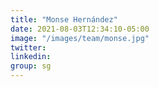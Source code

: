 ```yaml
---
title: "Monse Hernández"
date: 2021-08-03T12:34:10-05:00
image: "/images/team/monse.jpg"
twitter: 
linkedin: 
group: sg
---
```


